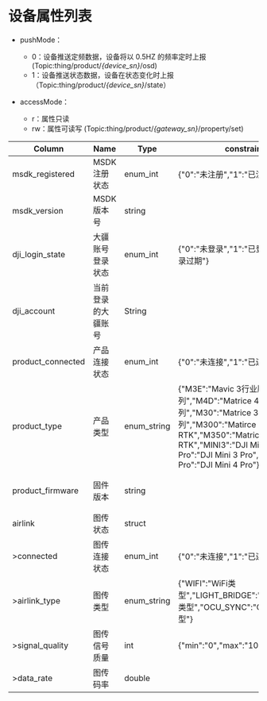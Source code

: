 # 设备属性列表

- pushMode：
  - 0：设备推送定频数据，设备将以 0.5HZ 的频率定时上报 (Topic:thing/product/*{device_sn}*/osd)
  - 1：设备推送状态数据，设备在状态变化时上报（Topic:thing/product/*{device_sn}*/state）

- accessMode：
  - r：属性只读
  - rw：属性可读写 (Topic:thing/product/*{gateway_sn}*/property/set)

|Column|Name|Type|constraint|Description|accessMode|pushMode|
|---|---|---|---|---|---|---|
|msdk_registered|MSDK注册状态|enum_int|{"0":"未注册","1":"已注册"}||r|1|
|msdk_version|MSDK版本号|string|||r|1|
|dji_login_state|大疆账号登录状态|enum_int|{"0":"未登录","1":"已登录":"2":"登录过期"}||r|1|
|dji_account|当前登录的大疆账号|String|||r|1|
|product_connected|产品连接状态|enum_int|{"0":"未连接","1":"已连接"}||r|0|
|product_type|产品类型|enum_string|{"M3E":"Mavic 3行业版系列","M4D":"Matrice 4D系列","M30":"Matrice 30系列","M300":"Matirce 300 RTK","M350":"Matrice 350 RTK","MINI3":"DJI Mini 3","MINI3 Pro":"DJI Mini 3 Pro","MINI4 Pro":"DJI Mini 4 Pro"}||r|0|
|product_firmware|固件版本|string||需确认是否为飞控版本号|r|1|
|airlink|图传状态|struct|||||
|>connected|图传连接状态|enum_int|{"0":"未连接","1":"已连接"}||r|0|
|>airlink_type|图传类型|enum_string|{"WIFI":"WiFi类型","LIGHT_BRIDGE":"Light bridge类型","OCU_SYNC":"OcuSync类型"}||r|1|
|>signal_quality|图传信号质量|int|{"min":"0","max":"100","unit":"%"}||r|0|
|>data_rate|图传码率|double|||r|0|
